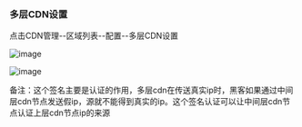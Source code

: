 ### 多层CDN设置

点击CDN管理--区域列表--配置--多层CDN设置

![image](https://user-images.githubusercontent.com/90588289/135242521-eb523fd7-4eca-4b2e-81d1-f53f7c60a6a2.png)

![image](https://user-images.githubusercontent.com/90588289/133736086-4b1c0c0a-cbd3-41d1-bdda-c149a26017af.png)

备注：这个签名主要是认证的作用，多层cdn在传送真实ip时，黑客如果通过中间层cdn节点发送假ip，源就不能得到真实的ip。这个签名认证可以让中间层cdn节点认证上层cdn节点ip的来源
